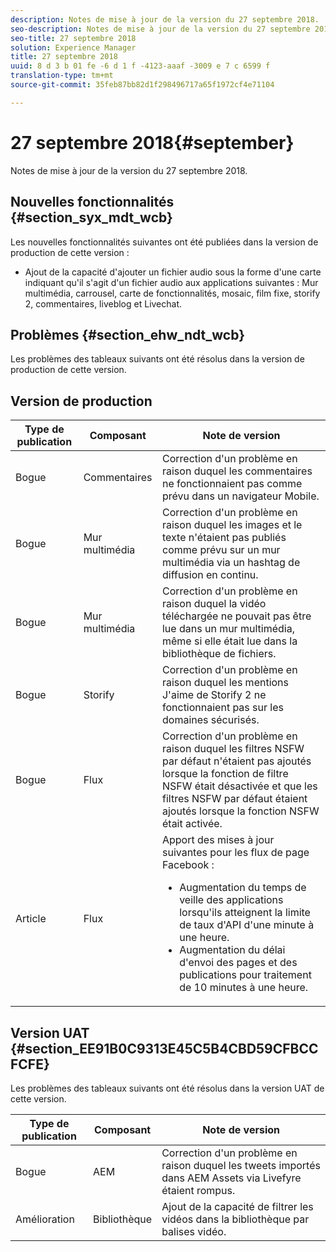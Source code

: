 ```yaml
---
description: Notes de mise à jour de la version du 27 septembre 2018.
seo-description: Notes de mise à jour de la version du 27 septembre 2018.
seo-title: 27 septembre 2018
solution: Experience Manager
title: 27 septembre 2018
uuid: 8 d 3 b 01 fe -6 d 1 f -4123-aaaf -3009 e 7 c 6599 f
translation-type: tm+mt
source-git-commit: 35feb87bb82d1f298496717a65f1972cf4e71104

---
```



# 27 septembre 2018{#september}

Notes de mise à jour de la version du 27 septembre 2018.

## Nouvelles fonctionnalités {#section_syx_mdt_wcb}

Les nouvelles fonctionnalités suivantes ont été publiées dans la version de production de cette version :

* Ajout de la capacité d&#39;ajouter un fichier audio sous la forme d&#39;une carte indiquant qu&#39;il s&#39;agit d&#39;un fichier audio aux applications suivantes : Mur multimédia, carrousel, carte de fonctionnalités, mosaic, film fixe, storify 2, commentaires, liveblog et Livechat.

## Problèmes {#section_ehw_ndt_wcb}

Les problèmes des tableaux suivants ont été résolus dans la version de production de cette version.

## Version de production

| Type de publication | Composant | Note de version |
|--- |--- |--- |
| Bogue | Commentaires | Correction d&#39;un problème en raison duquel les commentaires ne fonctionnaient pas comme prévu dans un navigateur Mobile. |
| Bogue | Mur multimédia | Correction d&#39;un problème en raison duquel les images et le texte n&#39;étaient pas publiés comme prévu sur un mur multimédia via un hashtag de diffusion en continu. |
| Bogue | Mur multimédia | Correction d&#39;un problème en raison duquel la vidéo téléchargée ne pouvait pas être lue dans un mur multimédia, même si elle était lue dans la bibliothèque de fichiers. |
| Bogue | Storify | Correction d&#39;un problème en raison duquel les mentions J&#39;aime de Storify 2 ne fonctionnaient pas sur les domaines sécurisés. |
| Bogue | Flux | Correction d&#39;un problème en raison duquel les filtres NSFW par défaut n&#39;étaient pas ajoutés lorsque la fonction de filtre NSFW était désactivée et que les filtres NSFW par défaut étaient ajoutés lorsque la fonction NSFW était activée. |
| Article | Flux | Apport des mises à jour suivantes pour les flux de page Facebook : </br><ul><li>Augmentation du temps de veille des applications lorsqu&#39;ils atteignent la limite de taux d&#39;API d&#39;une minute à une heure. </li><li>Augmentation du délai d&#39;envoi des pages et des publications pour traitement de 10 minutes à une heure.</li></ul> |


## Version UAT {#section_EE91B0C9313E45C5B4CBD59CFBCCFCFE}

Les problèmes des tableaux suivants ont été résolus dans la version UAT de cette version.

| **Type de publication** | **Composant** | **Note de version** |
|---|---|---|
| Bogue | AEM | Correction d&#39;un problème en raison duquel les tweets importés dans AEM Assets via Livefyre étaient rompus. |
| Amélioration | Bibliothèque | Ajout de la capacité de filtrer les vidéos dans la bibliothèque par balises vidéo. |

